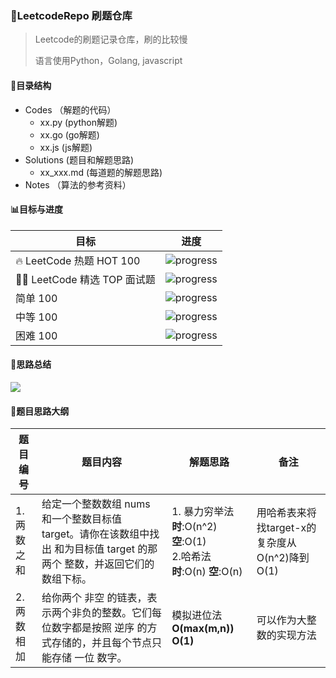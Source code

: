 ### :city_sunrise:LeetcodeRepo 刷题仓库

> Leetcode的刷题记录仓库，刷的比较慢
>
> 语言使用Python，Golang,  javascript

#### :evergreen_tree:目录结构

- Codes （解题的代码）
  - xx.py   (python解题)
  - xx.go   (go解题)
  - xx.js     (js解题)
- Solutions (题目和解题思路)
  - xx_xxx.md (每道题的解题思路)
- Notes （算法的参考资料）

#### :bar_chart:目标与进度

| 目标                        | 进度                                                |
| --------------------------- | --------------------------------------------------- |
| 🔥 LeetCode 热题 HOT 100     | ![progress](https://progress-bar.dev/2/ "progress") |
| 👨‍💻 LeetCode 精选 TOP 面试题 | ![progress](https://progress-bar.dev/2/ "progress") |
| 简单 100                    | ![progress](https://progress-bar.dev/1/ "progress") |
| 中等 100                    | ![progress](https://progress-bar.dev/1/ "progress") |
| 困难 100                    | ![progress](https://progress-bar.dev/0/ "progress") |



#### :rainbow:思路总结

![](http://processon.com/chart_image/60a47231f346fb1df4240b29.png)

#### :rocket:题目思路大纲

| 题目编号|题目内容 | 解题思路 | 备注 |
| ------ |---------|-------- | ---- |
|   1. 两数之和    |   给定一个整数数组 nums 和一个整数目标值 target。请你在该数组中找出 和为目标值 target  的那 两个 整数，并返回它们的数组下标。      | 1. 暴力穷举法 **时**:O(n^2) **空**:O(1) <br> 2.哈希法 **时**:O(n) **空**:O(n)      |   用哈希表来将找target-x的复杂度从O(n^2)降到O(1)    |
| 2. 两数相加 |  给你两个 非空 的链表，表示两个非负的整数。它们每位数字都是按照 逆序 的方式存储的，并且每个节点只能存储 一位 数字。| 模拟进位法 **O(max(m,n))** **O(1)** |可以作为大整数的实现方法|

